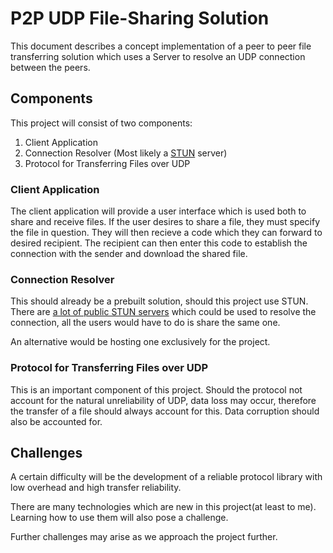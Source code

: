 # P2P UDP File-Sharing Solution
This document describes a concept implementation of a peer to peer file transferring solution which uses a Server to resolve an UDP connection between the peers.

## Components
This project will consist of two components:
  1. Client Application
  2. Connection Resolver (Most likely a [STUN](https://en.wikipedia.org/wiki/STUN) server)
  3. Protocol for Transferring Files over UDP

### Client Application

The client application will provide a user interface which is used both to share and receive files. If the user desires to share a file, they must specify the file in question. They will then recieve a code which they can forward to desired recipient. The recipient can then enter this code to establish the connection with the sender and download the shared file.

### Connection Resolver
This should already be a prebuilt solution, should this project use STUN. There are [a lot of public STUN servers](https://gist.github.com/mondain/b0ec1cf5f60ae726202e) which could be used to resolve the connection, all the users would have to do is share the same one. 

An alternative would be hosting one exclusively for the project. 

### Protocol for Transferring Files over UDP
This is an important component of this project. Should the protocol not account for the natural unreliability of UDP, data loss may occur, therefore the transfer of a file should always account for this. Data corruption should also be accounted for.

## Challenges
A certain difficulty will be the development of a reliable protocol library with low overhead and high transfer reliability. 

There are many technologies which are new in this project(at least to me). Learning how to use them will also pose a challenge.

Further challenges may arise as we approach the project further.
